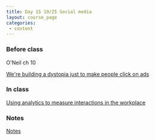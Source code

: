 ```yaml
---
title: Day 15 10/25 Social media
layout: course_page
categories:
 - content
---
```


### Before class

O'Neil ch 10

[We're building a dystopia just to make people click on ads](https://www.ted.com/talks/zeynep_tufekci_we_re_building_a_dystopia_just_to_make_people_click_on_ads/transcript?language=en)

### In class

[Using analytics to measure interactions in the workplace](https://www.youtube.com/watch?v=XojhyhoRI7I)

### Notes

[Notes](../day15notes)
